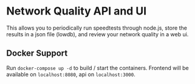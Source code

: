 # Network Quality API and UI
This allows you to periodically run speedtests through node.js, store the results in a json file (lowdb), and review your network quality in a web ui.

## Docker Support
Run `docker-compose up -d` to build / start the containers. Frontend will be available on `localhost:8080`, api on `localhost:3000`. 